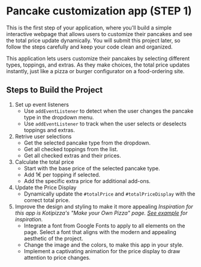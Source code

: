 # Pancake customization app (STEP 1)

This is the first step of your application, where you'll build a simple interactive webpage that allows users to customize their pancakes and see the total price update dynamically. You will submit this project later, so follow the steps carefully and keep your code clean and organized.

This application lets users customize their pancakes by selecting different types, toppings, and extras. As they make choices, the total price updates instantly, just like a pizza or burger configurator on a food-ordering site.

## Steps to Build the Project

1. Set up event listeners
   - Use `addEventListener` to detect when the user changes the pancake type in the dropdown menu.
   - Use `addEventListener` to track when the user selects or deselects toppings and extras.
2. Retrive user selections
   - Get the selected pancake type from the dropdown.
   - Get all checked toppings from the list.
   - Get all checked extras and their prices.
3. Calculate the total price
   - Start with the base price of the selected pancake type.
   - Add 1€ per topping if selected.
   - Add the specific extra price for additional add-ons.
4. Update the Price Display
   - Dynamically update the `#totalPrice` and `#totalPriceDisplay` with the correct total price.
5. Improve the design and styling to make it more appealing
   *Inspiration for this app is Kotipizza's "Make your Own Pizza" page. [See example](https://www.kotipizza.fi/menu/perfetta) for inspiration.*
   - Integrate a font from Google Fonts to apply to all elements on the page. Select a font that aligns with the modern and appealing aesthetic of the project.
   - Change the image and the colors, to make this app in your style. 
   - Implement a captivating animation for the price display to draw attention to price changes.
